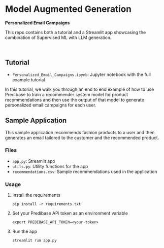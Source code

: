 # Model Augmented Generation
__Personalized Email Campaigns__

This repo contains both a tutorial and a Streamlit app showcasing the combination of Supervised ML with LLM generation.

<br/>

## Tutorial
- `Personalized_Email_Campaigns.ipynb`: Jupyter notebook with the full example tutorial

In this tutorial, we walk you through an end to end example of how to use Predibase to train a recommender system model
for product recommendations and then use the output of that model to generate personalized email campaigns for each user.

## Sample Application

This sample application recommends fashion products to a user and then generates an email tailored to the customer and the
recommended product.

### Files
- `app.py`: Streamlit app
- `utils.py`: Utility functions for the app
- `recommendations.csv`: Sample recommendations used in the application

### Usage

1. Install the requirements
    ```shell
    pip install -r requirements.txt
    ```

2. Set your Predibase API token as an environment variable
    ```shell
    export PREDIBASE_API_TOKEN=<your-token>
    ```

3. Run the app
    ```shell
    streamlit run app.py
    ```